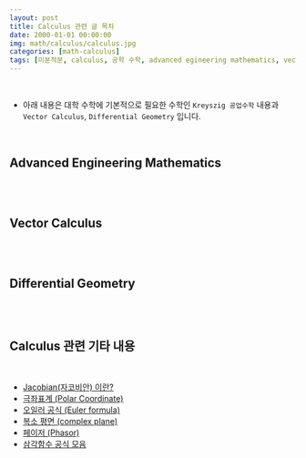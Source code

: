 ```yaml
---
layout: post
title: Calculus 관련 글 목차 
date: 2000-01-01 00:00:00
img: math/calculus/calculus.jpg
categories: [math-calculus] 
tags: [미분적분, calculus, 공학 수학, advanced egineering mathematics, vector calculus, differential geometry] # add tag
---
```


<br>

- 아래 내용은 대학 수학에 기본적으로 필요한 수학인 `Kreyszig 공업수학` 내용과 `Vector Calculus`, `Differential Geometry` 입니다.

<br>

## **Advanced Engineering Mathematics**

<br>

<br>

## **Vector Calculus**

<br>


<br>

## **Differential Geometry**

<br>


<br>

## **Calculus 관련 기타 내용**

<br>

- [Jacobian(자코비안) 이란?](https://gaussian37.github.io/math-calculus-jacobian/)
- [극좌표계 (Polar Coordinate)](https://gaussian37.github.io/math-calculus-polar_coordinate_system/) 
- [오일러 공식 (Euler formula)](https://gaussian37.github.io/math-calculus-euler_formula/)
- [복소 평면 (complex plane)](https://gaussian37.github.io/math-calculus-complex_plane/)
- [페이저 (Phasor)](https://gaussian37.github.io/math-calculus-phasor/)
- [삼각함수 공식 모음](https://gaussian37.github.io/math-calculus-trigonometric_function/)